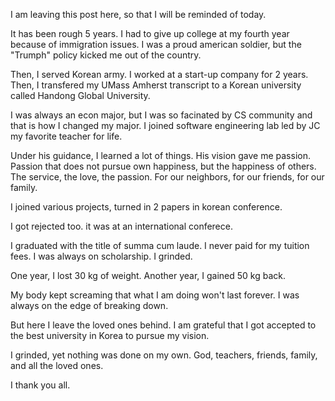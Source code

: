 <!-- ---
layout: post
category: life
--- -->

I am leaving this post here, so that I will be reminded of today.

It has been rough 5 years.
I had to give up college at my fourth year because of immigration issues.
I was a proud american soldier, but the "Trumph" policy kicked me out of the country.

Then, I served Korean army.
I worked at a start-up company for 2 years.
Then, I transfered my UMass Amherst transcript to a Korean university called Handong Global University.

I was always an econ major, but I was so facinated by CS community and that is how I changed my major.
I joined software engineering lab led by JC my favorite teacher for life.

Under his guidance, I learned a lot of things.
His vision gave me passion.
Passion that does not pursue own happiness, but the happiness of others.
The service, the love, the passion. For our neighbors, for our friends, for our family.

I joined various projects, turned in 2 papers in korean conference.

I got rejected too. it was at an international conferece.

I graduated with the title of summa cum laude.
I never paid for my tuition fees. I was always on scholarship.
I grinded.

One year, I lost 30 kg of weight.
Another year, I gained 50 kg back.

My body kept screaming that what I am doing won't last forever.
I was always on the edge of breaking down.

But here I leave the loved ones behind.
I am grateful that I got accepted to the best university in Korea to pursue my vision.

I grinded, yet nothing was done on my own.
God, teachers, friends, family, and all the loved ones.

I thank you all.